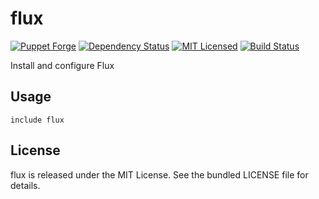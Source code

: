 flux
==============

[![Puppet Forge](https://img.shields.io/puppetforge/v/halyard/flux.svg)](https://forge.puppetlabs.com/halyard/flux)
[![Dependency Status](https://img.shields.io/gemnasium/halyard/puppet-flux.svg)](https://gemnasium.com/halyard/puppet-flux)
[![MIT Licensed](https://img.shields.io/badge/license-MIT-green.svg)](https://tldrlegal.com/license/mit-license)
[![Build Status](https://img.shields.io/circleci/project/halyard/puppet-flux.svg)](https://circleci.com/gh/halyard/puppet-flux)

Install and configure Flux

## Usage

```puppet
include flux
```

## License

flux is released under the MIT License. See the bundled LICENSE file for details.

